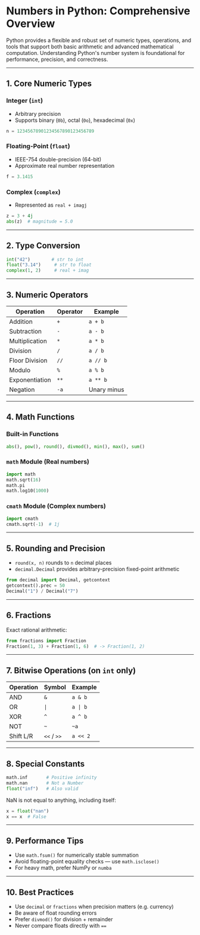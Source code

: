 # Numbers in Python: Comprehensive Overview

Python provides a flexible and robust set of numeric types, operations, and tools that support both basic arithmetic and advanced mathematical computation. Understanding Python's number system is foundational for performance, precision, and correctness.

---

## 1. Core Numeric Types

### Integer (`int`)

* Arbitrary precision
* Supports binary (`0b`), octal (`0o`), hexadecimal (`0x`)

```python
n = 12345678901234567890123456789
```

### Floating-Point (`float`)

* IEEE-754 double-precision (64-bit)
* Approximate real number representation

```python
f = 3.1415
```

### Complex (`complex`)

* Represented as `real + imagj`

```python
z = 3 + 4j
abs(z)  # magnitude = 5.0
```

---

## 2. Type Conversion

```python
int("42")        # str to int
float("3.14")     # str to float
complex(1, 2)     # real + imag
```

---

## 3. Numeric Operators

| Operation      | Operator | Example     |
| -------------- | -------- | ----------- |
| Addition       | `+`      | `a + b`     |
| Subtraction    | `-`      | `a - b`     |
| Multiplication | `*`      | `a * b`     |
| Division       | `/`      | `a / b`     |
| Floor Division | `//`     | `a // b`    |
| Modulo         | `%`      | `a % b`     |
| Exponentiation | `**`     | `a ** b`    |
| Negation       | `-a`     | Unary minus |

---

## 4. Math Functions

### Built-in Functions

```python
abs(), pow(), round(), divmod(), min(), max(), sum()
```

### `math` Module (Real numbers)

```python
import math
math.sqrt(16)
math.pi
math.log10(1000)
```

### `cmath` Module (Complex numbers)

```python
import cmath
cmath.sqrt(-1)  # 1j
```

---

## 5. Rounding and Precision

* `round(x, n)` rounds to `n` decimal places
* `decimal.Decimal` provides arbitrary-precision fixed-point arithmetic

```python
from decimal import Decimal, getcontext
getcontext().prec = 50
Decimal("1") / Decimal("7")
```

---

## 6. Fractions

Exact rational arithmetic:

```python
from fractions import Fraction
Fraction(1, 3) + Fraction(1, 6)  # -> Fraction(1, 2)
```

---

## 7. Bitwise Operations (on `int` only)

| Operation | Symbol      | Example  |
| --------- | ----------- | -------- |
| AND       | `&`         | `a & b`  |
| OR        | `\|`        | `a \| b` |
| XOR       | `^`         | `a ^ b`  |
| NOT       | `~`         | `~a`     |
| Shift L/R | `<<` / `>>` | `a << 2` |

---

## 8. Special Constants

```python
math.inf       # Positive infinity
math.nan       # Not a Number
float("inf")   # Also valid
```

NaN is not equal to anything, including itself:

```python
x = float("nan")
x == x  # False
```

---

## 9. Performance Tips

* Use `math.fsum()` for numerically stable summation
* Avoid floating-point equality checks — use `math.isclose()`
* For heavy math, prefer NumPy or `numba`

---

## 10. Best Practices

* Use `decimal` or `fractions` when precision matters (e.g. currency)
* Be aware of float rounding errors
* Prefer `divmod()` for division + remainder
* Never compare floats directly with `==`

